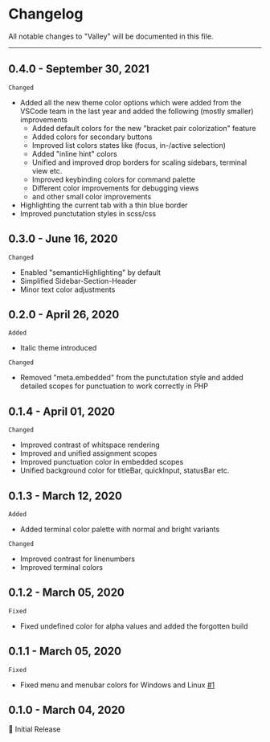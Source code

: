 # Changelog
All notable changes to "Valley" will be documented in this file.

***

## 0.4.0 - September 30, 2021
`Changed`
- Added all the new theme color options which were added from the VSCode team in the last year and added the following (mostly smaller) improvements
  - Added default colors for the new "bracket pair colorization" feature
  - Added colors for secondary buttons
  - Improved list colors states like (focus, in-/active selection)
  - Added "inline hint" colors
  - Unified and improved drop borders for scaling sidebars, terminal view etc.
  - Improved keybinding colors for command palette
  - Different color improvements for debugging views
  - and other small color improvements
- Highlighting the current tab with a thin blue border
- Improved punctutation styles in scss/css

## 0.3.0 - June 16, 2020
`Changed`
- Enabled "semanticHighlighting" by default
- Simplified Sidebar-Section-Header
- Minor text color adjustments

## 0.2.0 - April 26, 2020
`Added`
- Italic theme introduced

`Changed`
- Removed "meta.embedded" from the punctutation style and added detailed scopes for punctuation to work correctly in PHP

## 0.1.4 - April 01, 2020
`Changed`
- Improved contrast of whitspace rendering
- Improved and unified assignment scopes
- Improved punctuation color in embedded scopes
- Unified background color for titleBar, quickInput, statusBar etc.

## 0.1.3 - March 12, 2020
`Added`
- Added terminal color palette with normal and bright variants

`Changed`
- Improved contrast for linenumbers
- Improved terminal colors

## 0.1.2 - March 05, 2020
`Fixed`
- Fixed undefined color for alpha values and added the forgotten build

## 0.1.1 - March 05, 2020
`Fixed`
- Fixed menu and menubar colors for Windows and Linux [#1](https://github.com/TimGr/valley-vscode/issues/1)

## 0.1.0 - March 04, 2020
🎉 Initial Release
